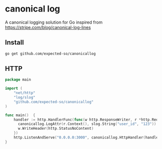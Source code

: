 # canonical log

A canonical logging solution for Go inspired from https://stripe.com/blog/canonical-log-lines

## Install

```bash
go get github.com/expected-so/canonicallog
```

## HTTP

```go
package main

import (
    "net/http"
    "log/slog"
    "github.com/expected-so/canonicallog"
)

func main()  {
    handler := http.HandlerFunc(func(w http.ResponseWriter, r *http.Request) {
      canonicallog.LogAttr(r.Context(), slog.String("user_id", "123"))
      w.WriteHeader(http.StatusNoContent)
    })
    http.ListenAndServe("0.0.0.0:3000", canonicallog.HttpHandler(handler))
}
```
